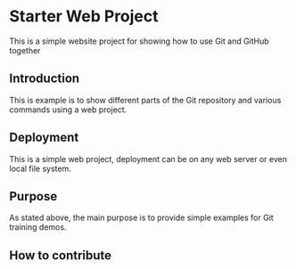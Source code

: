 # Starter Web Project

This is a simple website project for showing how to use Git and GitHub together

## Introduction

This is example is to show different parts of the Git repository and various commands using a web project.

## Deployment

This is a simple web project, deployment can be on any web server or even local file system.

## Purpose

As stated above, the main purpose is to provide simple examples for Git training demos.

## How to contribute

